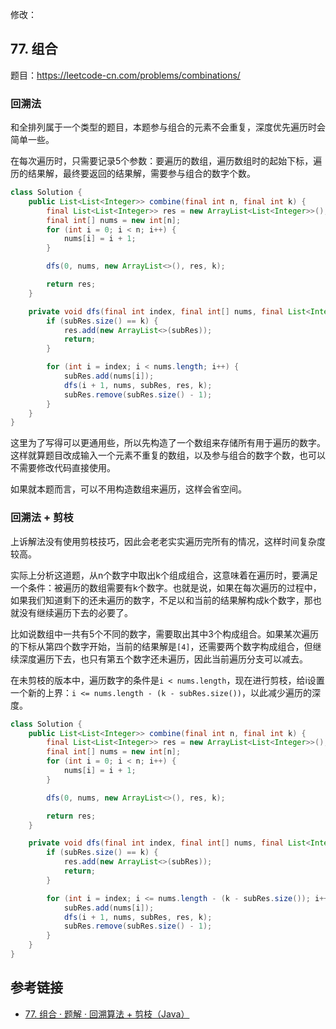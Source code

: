 修改：

## 77. 组合

题目：https://leetcode-cn.com/problems/combinations/

### 回溯法

和全排列属于一个类型的题目，本题参与组合的元素不会重复，深度优先遍历时会简单一些。

在每次遍历时，只需要记录5个参数：要遍历的数组，遍历数组时的起始下标，遍历的结果解，最终要返回的结果解，需要参与组合的数字个数。

```java
class Solution {
    public List<List<Integer>> combine(final int n, final int k) {
        final List<List<Integer>> res = new ArrayList<List<Integer>>();
        final int[] nums = new int[n];
        for (int i = 0; i < n; i++) {
            nums[i] = i + 1;
        }

        dfs(0, nums, new ArrayList<>(), res, k);

        return res;
    }

    private void dfs(final int index, final int[] nums, final List<Integer> subRes, final List<List<Integer>> res, final int k) {
        if (subRes.size() == k) {
            res.add(new ArrayList<>(subRes));
            return;
        }

        for (int i = index; i < nums.length; i++) {
            subRes.add(nums[i]);
            dfs(i + 1, nums, subRes, res, k);
            subRes.remove(subRes.size() - 1);
        }
    }
}
```

这里为了写得可以更通用些，所以先构造了一个数组来存储所有用于遍历的数字。这样就算题目改成输入一个元素不重复的数组，以及参与组合的数字个数，也可以不需要修改代码直接使用。

如果就本题而言，可以不用构造数组来遍历，这样会省空间。

### 回溯法 + 剪枝

上诉解法没有使用剪枝技巧，因此会老老实实遍历完所有的情况，这样时间复杂度较高。

实际上分析这道题，从n个数字中取出k个组成组合，这意味着在遍历时，要满足一个条件：被遍历的数组需要有k个数字。也就是说，如果在每次遍历的过程中，如果我们知道剩下的还未遍历的数字，不足以和当前的结果解构成k个数字，那也就没有继续遍历下去的必要了。

比如说数组中一共有5个不同的数字，需要取出其中3个构成组合。如果某次遍历的下标从第四个数字开始，当前的结果解是`[4]`，还需要两个数字构成组合，但继续深度遍历下去，也只有第五个数字还未遍历，因此当前遍历分支可以减去。

在未剪枝的版本中，遍历数字的条件是`i < nums.length`，现在进行剪枝，给i设置一个新的上界：`i <= nums.length - (k - subRes.size())`，以此减少遍历的深度。

```java
class Solution {
    public List<List<Integer>> combine(final int n, final int k) {
        final List<List<Integer>> res = new ArrayList<List<Integer>>();
        final int[] nums = new int[n];
        for (int i = 0; i < n; i++) {
            nums[i] = i + 1;
        }

        dfs(0, nums, new ArrayList<>(), res, k);

        return res;
    }

    private void dfs(final int index, final int[] nums, final List<Integer> subRes, final List<List<Integer>> res, final int k) {
        if (subRes.size() == k) {
            res.add(new ArrayList<>(subRes));
            return;
        }

        for (int i = index; i <= nums.length - (k - subRes.size()); i++) {
            subRes.add(nums[i]);
            dfs(i + 1, nums, subRes, res, k);
            subRes.remove(subRes.size() - 1);
        }
    }
}
```

## 参考链接

* [77. 组合 · 题解 · 回溯算法 + 剪枝（Java）](https://leetcode-cn.com/problems/combinations/solution/hui-su-suan-fa-jian-zhi-python-dai-ma-java-dai-ma-/)
